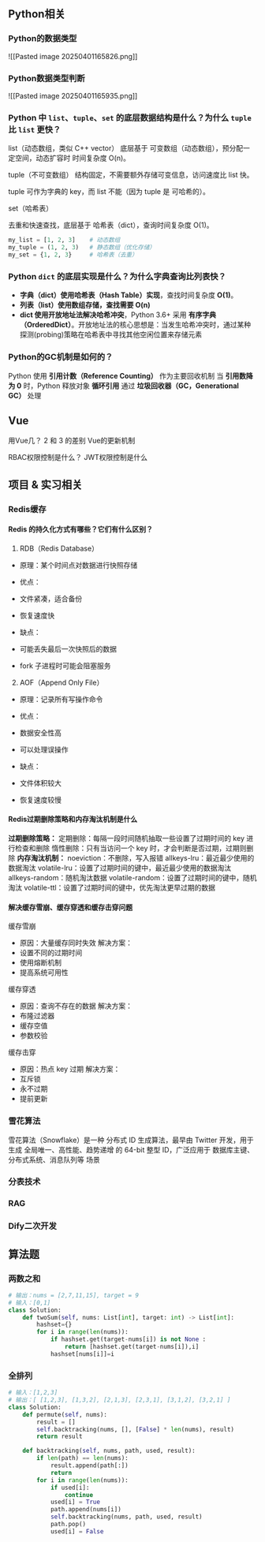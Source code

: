 ## Python相关
### Python的数据类型
![[Pasted image 20250401165826.png]]
### Python数据类型判断
![[Pasted image 20250401165935.png]]
### Python 中 `list`、`tuple`、`set` 的底层数据结构是什么？为什么 `tuple` 比 `list` 更快？
list（动态数组，类似 C++ vector）
底层基于 可变数组（动态数组），预分配一定空间，动态扩容时 时间复杂度 O(n)。

tuple（不可变数组）
结构固定，不需要额外存储可变信息，访问速度比 list 快。

tuple 可作为字典的 key，而 list 不能（因为 tuple 是 可哈希的）。

set（哈希表）

去重和快速查找，底层基于 哈希表（dict），查询时间复杂度 O(1)。

```python
my_list = [1, 2, 3]    # 动态数组
my_tuple = (1, 2, 3)   # 静态数组（优化存储）
my_set = {1, 2, 3}     # 哈希表（去重）
```
### Python `dict` 的底层实现是什么？为什么字典查询比列表快？
- **字典（dict）使用哈希表（Hash Table）实现**，查找时间复杂度 **O(1)**。
- **列表（list）使用数组存储，查找需要 O(n)**
- **dict 使用开放地址法解决哈希冲突**，Python 3.6+ 采用 **有序字典（OrderedDict）**。开放地址法的核心思想是：当发生哈希冲突时，通过某种探测(probing)策略在哈希表中寻找其他空闲位置来存储元素
### Python的GC机制是如何的？
Python 使用 **引用计数（Reference Counting）** 作为主要回收机制
当 **引用数降为 0** 时，Python 释放对象
**循环引用** 通过 **垃圾回收器（GC，Generational GC）** 处理
## Vue
用Vue几？ 2 和 3 的差别
Vue的更新机制

RBAC权限控制是什么？
JWT权限控制是什么
## 项目 & 实习相关
### Redis缓存
#### Redis 的持久化方式有哪些？它们有什么区别？
1. RDB（Redis Database）

- 原理：某个时间点对数据进行快照存储

- 优点：

- 文件紧凑，适合备份

- 恢复速度快

- 缺点：

- 可能丢失最后一次快照后的数据

- fork 子进程时可能会阻塞服务

2. AOF（Append Only File）

- 原理：记录所有写操作命令

- 优点：

- 数据安全性高

- 可以处理误操作

- 缺点：

- 文件体积较大

- 恢复速度较慢
#### Redis过期删除策略和内存淘汰机制是什么
**过期删除策略：**
定期删除：每隔一段时间随机抽取一些设置了过期时间的 key 进行检查和删除
惰性删除：只有当访问一个 key 时，才会判断是否过期，过期则删除
**内存淘汰机制：**
noeviction：不删除，写入报错
allkeys-lru：最近最少使用的数据淘汰
volatile-lru：设置了过期时间的键中，最近最少使用的数据淘汰
allkeys-random：随机淘汰数据
volatile-random：设置了过期时间的键中，随机淘汰
volatile-ttl：设置了过期时间的键中，优先淘汰更早过期的数据

#### 解决缓存雪崩、缓存穿透和缓存击穿问题
缓存雪崩
- 原因：大量缓存同时失效
 解决方案：
- 设置不同的过期时间
- 使用熔断机制
- 提高系统可用性

缓存穿透
- 原因：查询不存在的数据
 解决方案：
- 布隆过滤器
- 缓存空值
- 参数校验

缓存击穿
- 原因：热点 key 过期
 解决方案：
- 互斥锁
- 永不过期
- 提前更新
### 雪花算法
雪花算法（Snowflake）是一种 分布式 ID 生成算法，最早由 Twitter 开发，用于生成 全局唯一、高性能、趋势递增 的 64-bit 整型 ID，广泛应用于 数据库主键、分布式系统、消息队列等 场景
### 分表技术
### RAG
### Dify二次开发
## 算法题
### 两数之和
```python
# 输出：nums = [2,7,11,15], target = 9
# 输入：[0,1]
class Solution:
    def twoSum(self, nums: List[int], target: int) -> List[int]:
        hashset={}
        for i in range(len(nums)):
            if hashset.get(target-nums[i]) is not None :
                return [hashset.get(target-nums[i]),i]
            hashset[nums[i]]=i
```
### 全排列
```python
# 输入：[1,2,3]
# 输出：[ [1,2,3], [1,3,2], [2,1,3], [2,3,1], [3,1,2], [3,2,1] ]
class Solution:
    def permute(self, nums):
        result = []
        self.backtracking(nums, [], [False] * len(nums), result)
        return result

    def backtracking(self, nums, path, used, result):
        if len(path) == len(nums):
            result.append(path[:])
            return
        for i in range(len(nums)):
            if used[i]:
                continue
            used[i] = True
            path.append(nums[i])
            self.backtracking(nums, path, used, result)
            path.pop()
            used[i] = False
```